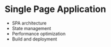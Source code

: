 # Single Page Application

- SPA architecture
- State management
- Performance optimization
- Build and deployment
